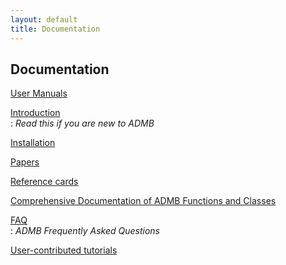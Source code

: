 ```yaml
---
layout: default
title: Documentation
---
```


Documentation
-------------

[User Manuals](manuals/)

[Introduction](intro/)  
: _Read this if you are new to ADMB_

[Installation](install/)

[Papers](papers/)

[Reference cards](refcards/)

[Comprehensive Documentation of ADMB Functions and Classes](http://api.admb-project.org/)

[FAQ](faq/)  
: _ADMB Frequently Asked Questions_

[User-contributed tutorials](user-contributed-tutorials/)
